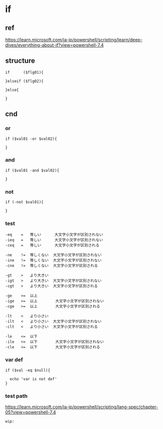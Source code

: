 
# if


## ref

https://learn.microsoft.com/ja-jp/powershell/scripting/learn/deep-dives/everything-about-if?view=powershell-7.4


## structure

```
if      ($flg01){

}elseif ($flg02){

}else{

}
```


## cnd

### or

```
if ($val01 -or $val02){

}
```


### and

```
if ($val01 -and $val02){

}
```


### not

```
if (-not $val01){

}
```


### test

```
-eq    =   等しい      大文字小文字が区別されない
-ieq   =   等しい      大文字小文字が区別されない
-ceq   =   等しい      大文字小文字が区別される  

-ne    !=  等しくない  大文字小文字が区別されない
-ine   !=  等しくない  大文字小文字が区別されない
-cne   !=  等しくない  大文字小文字が区別される  

-gt    >   より大きい
-igt   >   より大きい  大文字小文字が区別されない
-cgt   >   より大きい  大文字小文字が区別される

-ge    >=  以上
-ige   >=  以上        大文字小文字が区別されない
-cge   >=  以上        大文字小文字が区別される

-lt    <   より小さい
-ilt   <   より小さい  大文字小文字が区別されない
-clt   <   より小さい  大文字小文字が区別される

-le    <=  以下
-ile   <=  以下        大文字小文字が区別されない
-cle   <=  以下        大文字小文字が区別される
```


### var def

```
if ($val -eq $null){

  echo 'var is not def'
}
```


### test path

https://learn.microsoft.com/ja-jp/powershell/scripting/lang-spec/chapter-05?view=powershell-7.4

```
wip:
```



